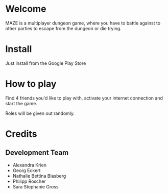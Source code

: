 # Welcome
MAZE is a multiplayer dungeon game, where you have to battle against
to other parties to escape from the dungeon or die trying.

# Install
Just install from the Google Play Store

# How to play
Find 4 friends you'd like to play with, activate your internet
connection and start the game.

Roles will be given out randomly.

# Credits

## Development Team
 * Alexandra Krien
 * Georg Eckert
 * Nathalie Bettina Blasberg
 * Philipp Roscher
 * Sara Stephanie Gross
